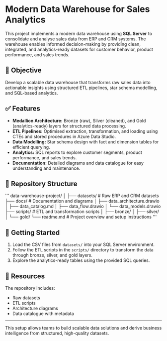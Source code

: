 # Modern Data Warehouse for Sales Analytics

This project implements a modern data warehouse using **SQL Server** to consolidate and analyse sales data from ERP and CRM systems. The warehouse enables informed decision-making by providing clean, integrated, and analytics-ready datasets for customer behavior, product performance, and sales trends.

## 📌 **Objective**
Develop a scalable data warehouse that transforms raw sales data into actionable insights using structured ETL pipelines, star schema modelling, and SQL-based analytics.

## ✅ **Features**
- **Medallion Architecture:** Bronze (raw), Silver (cleaned), and Gold (analytics-ready) layers for structured data processing.
- **ETL Pipelines:** Optimised extraction, transformation, and loading using CTEs and stored procedures in Azure Data Studio.
- **Data Modelling:** Star schema design with fact and dimension tables for efficient querying.
- **Analytics:** SQL reports to explore customer segments, product performance, and sales trends.
- **Documentation:** Detailed diagrams and data catalogue for easy understanding and maintenance.

## 📂 **Repository Structure**
'''
data-warehouse-project/
│
├── datasets/ # Raw ERP and CRM datasets
├── docs/ # Documentation and diagrams
│ ├── data_architecture.drawio
│ ├── data_catalog.md
│ ├── data_flow.drawio
│ └── data_models.drawio
├── scripts/ # ETL and transformation scripts
│ ├── bronze/
│ ├── silver/
│ └── gold/
└── readme.md # Project overview and setup instructions
'''

## 🚀 **Getting Started**
1. Load the CSV files from `datasets/` into your SQL Server environment.
2. Follow the ETL scripts in the `scripts/` directory to transform the data through bronze, silver, and gold layers.
3. Explore the analytics-ready tables using the provided SQL queries.

## 📂 **Resources**
The repository includes:
- Raw datasets
- ETL scripts
- Architecture diagrams
- Data catalogue with metadata

---

This setup allows teams to build scalable data solutions and derive business intelligence from structured, high-quality datasets.
